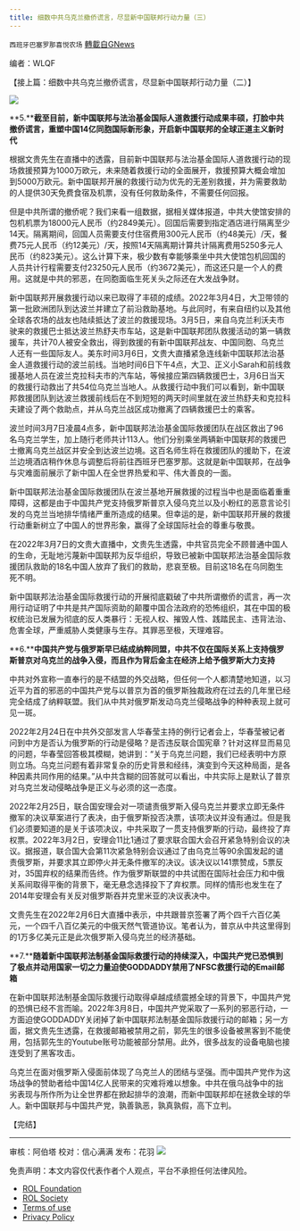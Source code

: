 ```yaml
---
title: 细数中共乌克兰撤侨谎言，尽显新中国联邦行动力量（三）
---
```

`西班牙巴塞罗那喜悦农场` [轉載自GNews](https://gnews.org/zh-hans/2137536/)

编者：WLQF

【接上篇：细数中共乌克兰撤侨谎言，尽显新中国联邦行动力量（二）】

![](https://assets.gnews.org/wp-content/uploads/2022/03/image-1050-edited.png)

**5.****截至目前，新中国联邦与法治基金国际人道救援行动成果丰硕，打脸中共撤侨谎言，重塑中国14亿同胞国际新形象，开启新中国联邦的全球正道主义新时代**

根据文贵先生在直播中的透露，目前新中国联邦与法治基金国际人道救援行动的现场救援预算为1000万欧元，未来随着救援行动的全面展开，救援预算大概会增加到5000万欧元。新中国联邦开展的救援行动为优先的无差别救援，并为需要救助的人提供30天免费食宿及机票，没有任何救助条件，不需要任何回报。

但是中共所谓的撤侨呢？我们来看一组数据，据相关媒体报道，中共大使馆安排的包机机票为18000元人民币（约2849美元）。回国后需要到指定酒店进行隔离至少14天。隔离期间，回国人员需要支付住宿费用300元人民币（约48美元）/天，餐费75元人民币（约12美元）/天，按照14天隔离期计算共计隔离费用5250多元人民币（约823美元）。这么计算下来，极少数有幸能够乘坐中共大使馆包机回国的人员共计行程需要支付23250元人民币（约3672美元），而这还只是一个人的费用。这就是中共的邪恶，在同胞面临生死关头之际还在大发战争财。

新中国联邦开展救援行动以来已取得了丰硕的成绩。2022年3月4日，大卫带领的第一批欧洲团队到达波兰并建立了前沿救助基地。与此同时，有来自纽约以及其他全球各农场的战友也陆续抵达了波兰的救援现场。3月5日，来自乌克兰利沃夫市驶来的救援巴士抵达波兰热舒夫市车站，这是新中国联邦团队救援活动的第一辆救援车，共计70人被安全救出，得到救援的有新中国联邦战友、中国同胞、乌克兰人还有一些国际友人。美东时间3月6日，文贵大直播紧急连线新中国联邦法治基金人道救援行动的波兰前线。当地时间6日下午4点，大卫、正义小Sarah和前线救援基地人员在波兰克拉科夫市的汽车站，等候接应第四辆救援巴士，3月6日当天的救援行动救出了共54位乌克兰当地人。从救援行动中我们可以看到，新中国联邦救援团队到达波兰救援前线后在不到短短的两天时间里就在波兰热舒夫和克拉科夫建设了两个救助点，并从乌克兰战区成功撤离了四辆救援巴士的乘客。

波兰时间3月7日凌晨4点多，新中国联邦法治基金国际救援团队在战区救出了96名乌克兰学生，加上随行老师共计113人。他们分别乘坐两辆新中国联邦的救援巴士撤离乌克兰战区并安全到达波兰边境。这百名师生将在救援团队的援助下，在波兰边境酒店稍作休息与调整后将前往西班牙巴塞罗那。这就是新中国联邦，在战争与灾难面前展示了新中国人在全世界热爱和平、伟大善良的一面。

新中国联邦法治基金国际救援团队在波兰基地开展救援的过程当中也是面临着重重障碍，这都是由于中国共产党支持俄罗斯普京入侵乌克兰以及小粉红的恶意言论引发的乌克兰当地排华情绪严重所造成的结果。但幸运的是，新中国联邦开展的救援行动重新树立了中国人的世界形象，赢得了全球国际社会的尊重与敬畏。

在2022年3月7日的文贵大直播中，文贵先生透露，中共官员完全不顾普通中国人的生命，无耻地污蔑新中国联邦为反华组织，导致已被新中国联邦法治基金国际救援团队救助的18名中国人放弃了我们的救助，悲哀至极。目前这18名在乌同胞生死不明。

新中国联邦法治基金国际救援行动的开展彻底戳破了中共所谓撤侨的谎言，再一次用行动证明了中共是共产国际资助的颠覆中国合法政府的恐怖组织，其在中国的极权统治已发展为彻底的反人类暴行：无视人权、摧毁人性、践踏民主、违背法治、危害全球，严重威胁人类健康与生存。其罪恶至极，天理难容。

**6.****中国共产党与俄罗斯早已结成纳粹同盟，中共不仅在国际关系上支持俄罗斯普京对乌克兰的战争入侵，而且作为背后金主在经济上给予俄罗斯大力支持**

中共对外宣称一直奉行的是不结盟的外交战略，但任何一个人都清楚地知道，以习近平为首的邪恶的中国共产党与以普京为首的俄罗斯独裁政府在过去的几年里已经完全结成了纳粹联盟。我们从中共对俄罗斯发动乌克兰侵略战争的种种表现上就可见一斑。

2022年2月24日在中共外交部发言人华春莹主持的例行记者会上，华春莹被记者问到中方是否认为俄罗斯的行动是侵略？是否违反联合国宪章？针对这样显而易见的问题，华春莹回答极其模糊，她讲到：“关于乌克兰问题，我们已经表明中方原则立场。乌克兰问题有着非常复杂的历史背景和经纬，演变到今天这种局面，是各种因素共同作用的结果。”从中共含糊的回答就可以看出，中共实际上是默认了普京对乌克兰发动侵略战争是正义与必须的这一态度。

2022年2月25日，联合国安理会对一项谴责俄罗斯入侵乌克兰并要求立即无条件撤军的决议草案进行了表决，由于俄罗斯投否决票，该项决议并没有通过。但是我们必须要知道的是关于该项决议，中共采取了一贯支持俄罗斯的行动，最终投了弃权票。2022年3月2日，安理会11比1通过了要求联合国大会召开紧急特别会议的决议。据报道，联合国大会第11次紧急特别会议通过了由乌克兰等90余国发起的谴责俄罗斯，并要求其立即停火并无条件撤军的决议。该决议以141票赞成，5票反对，35国弃权的结果而告终。作为俄罗斯联盟的中共试图在国际社会压力和中俄关系间取得平衡的背景下，毫无悬念选择投下了弃权票。同样的情形也发生在了2014年安理会有关反对俄罗斯吞并克里米亚的决议表决中。

文贵先生在2022年2月6日大直播中表示，中共跟普京签署了两个四千六百亿美元，一个四千八百亿美元的中俄天然气管道协议。笔者认为，普京从中共这里得到的1万多亿美元正是此次俄罗斯入侵乌克兰的经济基础。

**7.****随着新中国联邦法制基金国际救援行动的持续深入，中国共产党已恐惧到了极点并动用国家一切之力量迫使GODDADDY禁用了NFSC救援行动的Email邮箱**

在新中国联邦法制基金国际救援行动取得卓越成绩震撼全球的背景下，中国共产党的恐惧已经不言而喻。2022年3月8日，中国共产党采取了一系列的邪恶行动，一方面迫使GODDADDY关闭掉了新中国联邦法制基金国际救援行动的邮箱；另一方面，据文贵先生透露，在救援邮箱被禁用之前，郭先生的很多设备被黑客到不能使用，包括郭先生的Youtube账号功能被部分禁用。此外，很多战友的设备电脑也接连受到了黑客攻击。

乌克兰在面对俄罗斯入侵面前体现了乌克兰人的团结与坚强。而中国共产党作为这场战争的赞助者给中国14亿人民带来的灾难将难以想象。中共在俄乌战争中的拙劣表现与所作所为让全世界都在掀起排华的浪潮，而新中国联邦却在拯救全球的华人。新中国联邦与中国共产党，孰善孰恶，孰真孰假，高下立判。

【完结】

* * *

审核：阿伯塔
校对：信心满满
发布：花羽
![](https://assets.gnews.org/wp-content/uploads/2022/03/西喜-6.jpeg)
 

免责声明：本文内容仅代表作者个人观点，平台不承担任何法律风险。

- [ROL Foundation](https://rolfoundation.org/)
- [ROL Society](https://rolsociety.org/)
- [Terms of use](https://gnews.org/terms-of-use-3/)
- [Privacy Policy](https://gnews.org/privacy-policy/)
